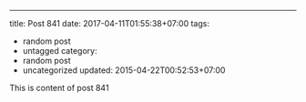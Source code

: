 ---
title: Post 841
date: 2017-04-11T01:55:38+07:00
tags:
  - random post
  - untagged
category:
  - random post
  - uncategorized
updated: 2015-04-22T00:52:53+07:00

This is content of post 841